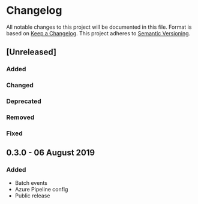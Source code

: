# Changelog
All notable changes to this project will be documented in this file. Format is based on [Keep a Changelog]( https://keepachangelog.com/en/1.0.0/ ).
This project adheres to [Semantic Versioning]( https://semver.org/ ).


## \[Unreleased\]
### Added
### Changed
### Deprecated
### Removed
### Fixed

## 0.3.0 - 06 August 2019
### Added
- Batch events
- Azure Pipeline config
- Public release
